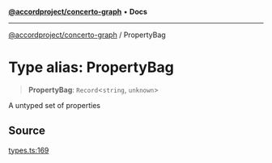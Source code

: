 [**@accordproject/concerto-graph**](../README.md) • **Docs**

***

[@accordproject/concerto-graph](../README.md) / PropertyBag

# Type alias: PropertyBag

> **PropertyBag**: `Record`\<`string`, `unknown`\>

A untyped set of properties

## Source

[types.ts:169](https://github.com/accordproject/lab-concerto-graph/blob/7906621d6d0601d49217ffdd5ad64cfc20af0507/src/types.ts#L169)
